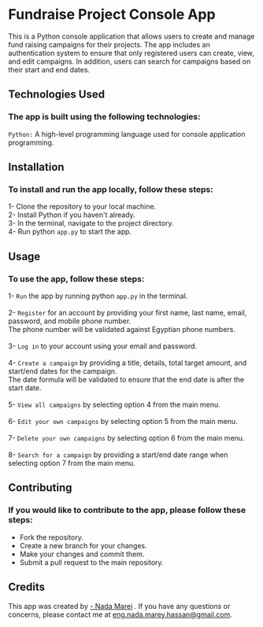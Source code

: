 # Fundraise Project Console App
This is a Python console application that allows users to create and manage fund raising campaigns for their projects. The app includes an authentication system to ensure that only registered users can create, view, and edit campaigns. In addition, users can search for campaigns based on their start and end dates.

## Technologies Used
### The app is built using the following technologies:

`Python:` A high-level programming language used for console application programming.

## Installation
### To install and run the app locally, follow these steps:</br>
1- Clone the repository to your local machine.</br>
2- Install Python if you haven't already.</br>
3- In the terminal, navigate to the project directory. </br>
4- Run python `app.py` to start the app.</br>

## Usage
### To use the app, follow these steps:</br>

1- `Run` the app by running python `app.py` in the terminal.</br>
 </br>
2- `Register` for an account by providing your first name, last name, email, password, and mobile phone number.</br>
    The phone number will be validated against Egyptian phone numbers.</br>
     </br>
3- `Log in` to your account using your email and password.</br>
 </br>
4- `Create a campaign` by providing a title, details, total target amount, and start/end dates for the campaign.</br>
      The date formula will be validated to ensure that the end date is after the start date.</br>
       </br>
5- `View all campaigns` by selecting option 4 from the main menu.</br>
 </br>
6- `Edit your own campaigns` by selecting option 5 from the main menu.</br>
 </br>
7- `Delete your own campaigns` by selecting option 6 from the main menu.</br>
 </br>
8- `Search for a campaign` by providing a start/end date range when selecting option 7 from the main menu.</br>

## Contributing
### If you would like to contribute to the app, please follow these steps:

- Fork the repository.
- Create a new branch for your changes.
- Make your changes and commit them.
- Submit a pull request to the main repository.

## Credits
This app was created by <a href="https://github.com/NadaMarei">- Nada Marei</a> . If you have any questions or concerns, please contact me at eng.nada.marey.hassan@gmail.com.
